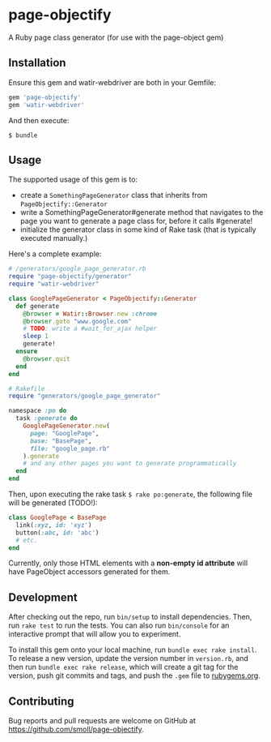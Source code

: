 # page-objectify

A Ruby page class generator (for use with the page-object gem)

## Installation

Ensure this gem and watir-webdriver are both in your Gemfile:

```ruby
gem 'page-objectify'
gem 'watir-webdriver'
```

And then execute:

    $ bundle

## Usage

The supported usage of this gem is to:
* create a `SomethingPageGenerator` class that inherits from `PageObjectify::Generator`
* write a SomethingPageGenerator#generate method that navigates to the page you want to generate a page class for, before it calls #generate!
* initialize the generator class in some kind of Rake task (that is typically executed manually.)

Here's a complete example:

```ruby
# /generators/google_page_generator.rb
require "page-objectify/generator"
require "watir-webdriver"

class GooglePageGenerator < PageObjectify::Generator
  def generate
    @browser = Watir::Browser.new :chrome
    @browser.goto "www.google.com"
    # TODO: write a #wait_for_ajax helper
    sleep 1
    generate!
  ensure
    @browser.quit
  end
end
```

```ruby
# Rakefile
require "generators/google_page_generator"

namespace :po do
  task :generate do
    GooglePageGenerator.new(
      page: "GooglePage",
      base: "BasePage",
      file: "google_page.rb"
    ).generate
    # and any other pages you want to generate programmatically
  end
end
```

Then, upon executing the rake task `$ rake po:generate`, the following file will be generated (TODO!):

```ruby
class GooglePage < BasePage
  link(:xyz, id: 'xyz')
  button(:abc, id: 'abc')
  # etc.
end
```

Currently, only those HTML elements with a **non-empty id attribute** will have PageObject accessors generated for them.

## Development

After checking out the repo, run `bin/setup` to install dependencies. Then, run `rake test` to run the tests. You can also run `bin/console` for an interactive prompt that will allow you to experiment.

To install this gem onto your local machine, run `bundle exec rake install`. To release a new version, update the version number in `version.rb`, and then run `bundle exec rake release`, which will create a git tag for the version, push git commits and tags, and push the `.gem` file to [rubygems.org](https://rubygems.org).

## Contributing

Bug reports and pull requests are welcome on GitHub at https://github.com/smoll/page-objectify.

